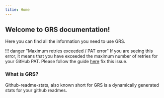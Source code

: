 ```yaml
---
titie: Home
---
```


## Welcome to GRS documentation!

Here you can find all the information you need to use GRS.

!!! danger "Maximum retries exceeded / PAT error"
    If you are seeing this error, it means that you have exceeded the maximum number of retries for your GitHub PAT. Please follow the guide [here](docs/common-issues/maximum-retries-excedded) fix this issue.
    
### What is GRS?
Github-readme-stats, also known short for GRS is a dynamically generated stats for your github readmes.





